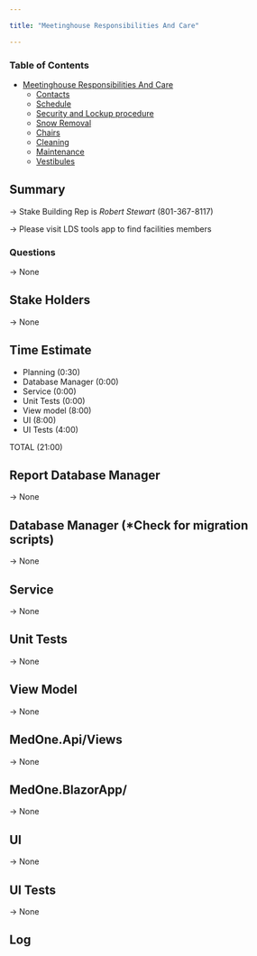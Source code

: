 ```yaml
---

title: "Meetinghouse Responsibilities And Care"

---
```


### Table of Contents
- [Meetinghouse Responsibilities And Care](#extended-syntax)
  - [Contacts](#Summary)
  - [Schedule](#God)
  - [Security and Lockup procedure](#horizontal-rule)
  - [Snow Removal](#text-formating)
  - [Chairs](#text-formating)  
  - [Cleaning](#table)
  - [Maintenance](#highlight)
  - [Vestibules](#task-list)

## Summary

-> Stake Building Rep is *Robert Stewart* (801-367-8117)

-> Please visit LDS tools app to find facilities members

### Questions

-> None

## Stake Holders

-> None

## Time Estimate

- Planning (0:30)
- Database Manager (0:00)
- Service (0:00)
- Unit Tests (0:00)
- View model (8:00)
- UI (8:00)
- UI Tests (4:00)

TOTAL (21:00)

## Report Database Manager

-> None

## Database Manager (*Check for migration scripts)

-> None

## Service

-> None

## Unit Tests

-> None

## View Model

-> None

## MedOne.Api/Views

-> None

## MedOne.BlazorApp/

-> None

## UI

-> None

## UI Tests

-> None

## Log

